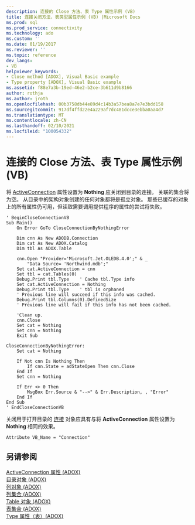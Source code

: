 ```yaml
---
description: 连接的 Close 方法、表 Type 属性示例 (VB)
title: 连接关闭方法，表类型属性示例 (VB) |Microsoft Docs
ms.prod: sql
ms.prod_service: connectivity
ms.technology: ado
ms.custom: ''
ms.date: 01/19/2017
ms.reviewer: ''
ms.topic: reference
dev_langs:
- VB
helpviewer_keywords:
- Close method [ADOX], Visual Basic example
- Type property [ADOX], Visual Basic example
ms.assetid: f88e7a3b-19ed-46e2-b2ce-3b611d9b8166
author: rothja
ms.author: jroth
ms.openlocfilehash: 00b3758db44e89d4c14b3a57bea8a7e7e3bdd158
ms.sourcegitcommit: 917df4ffd22e4a229af7dc481dcce3ebba0aa4d7
ms.translationtype: MT
ms.contentlocale: zh-CN
ms.lasthandoff: 02/10/2021
ms.locfileid: "100054332"
---
```

# <a name="connection-close-method-table-type-property-example-vb"></a>连接的 Close 方法、表 Type 属性示例 (VB)
将 [ActiveConnection](./activeconnection-property-adox.md) 属性设置为 **Nothing** 应关闭到目录的连接。 关联的集合将为空。 从目录中的架构对象创建的任何对象都将是孤立对象。 那些已缓存的对象上的所有属性仍可用，但读取需要调用提供程序的属性的尝试将失败。  
  
```  
' BeginCloseConnectionVB  
Sub Main()  
    On Error GoTo CloseConnectionByNothingError  
  
    Dim cnn As New ADODB.Connection  
    Dim cat As New ADOX.Catalog  
    Dim tbl As ADOX.Table  
  
    cnn.Open "Provider='Microsoft.Jet.OLEDB.4.0';" & _  
        "Data Source= 'Northwind.mdb';"  
    Set cat.ActiveConnection = cnn  
    Set tbl = cat.Tables(0)  
    Debug.Print tbl.Type    ' Cache tbl.Type info  
    Set cat.ActiveConnection = Nothing  
    Debug.Print tbl.Type    ' tbl is orphaned  
    ' Previous line will succeed if this info was cached.  
    Debug.Print tbl.Columns(0).DefinedSize  
    ' Previous line will fail if this info has not been cached.  
  
    'Clean up.  
    cnn.Close  
    Set cat = Nothing  
    Set cnn = Nothing  
    Exit Sub  
  
CloseConnectionByNothingError:  
    Set cat = Nothing  
  
    If Not cnn Is Nothing Then  
        If cnn.State = adStateOpen Then cnn.Close  
    End If  
    Set cnn = Nothing  
  
    If Err <> 0 Then  
        MsgBox Err.Source & "-->" & Err.Description, , "Error"  
    End If  
End Sub  
' EndCloseConnectionVB  
```  
  
 关闭用于打开目录的 [连接](../ado-api/connection-object-ado.md) 对象应具有与将 **ActiveConnection** 属性设置为 **Nothing** 相同的效果。  
  
```  
Attribute VB_Name = "Connection"  
```  
  
## <a name="see-also"></a>另请参阅  
 [ActiveConnection 属性 (ADOX) ](./activeconnection-property-adox.md)   
 [目录对象 (ADOX) ](./catalog-object-adox.md)   
 [列对象 (ADOX) ](./column-object-adox.md)   
 [列集合 (ADOX) ](./columns-collection-adox.md)   
 [Table 对象 (ADOX) ](./table-object-adox.md)   
 [表集合 (ADOX) ](./tables-collection-adox.md)   
 [Type 属性（表）(ADOX)](./type-property-table-adox.md)